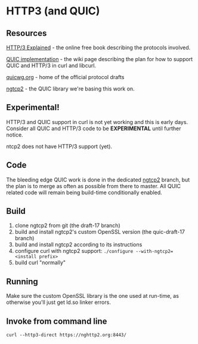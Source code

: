 # HTTP3 (and QUIC)

## Resources

[HTTP/3 Explained](https://daniel.haxx.se/http3-explained/) - the online free
book describing the protocols involved.

[QUIC implementation](https://github.com/curl/curl/wiki/QUIC-implementation) -
the wiki page describing the plan for how to support QUIC and HTTP/3 in curl
and libcurl.

[quicwg.org](https://quicwg.org/) - home of the official protocol drafts

[ngtcp2](https://github.com/ngtcp2/ngtcp2) - the QUIC library we're basing
this work on.

## Experimental!

HTTP/3 and QUIC support in curl is not yet working and this is early days.
Consider all QUIC and HTTP/3 code to be **EXPERIMENTAL** until further notice.

ntcp2 does not have HTTP/3 support (yet).

## Code

The bleeding edge QUIC work is done in the dedicated
[ngtcp2](https://github.com/curl/curl/tree/ngtcp2) branch, but the plan is to
merge as often as possible from there to master. All QUIC related code will
remain being build-time conditionally enabled.

## Build

1. clone ngtcp2 from git (the draft-17 branch)
2. build and install ngtcp2's custom OpenSSL version (the quic-draft-17 branch)
3. build and install ngtcp2 according to its instructions
4. configure curl with ngtcp2 support: `./configure --with-ngtcp2=<install prefix>`
5. build curl "normally"

## Running

Make sure the custom OpenSSL library is the one used at run-time, as otherwise
you'll just get ld.so linker errors.

## Invoke from command line

    curl --http3-direct https://nghttp2.org:8443/
